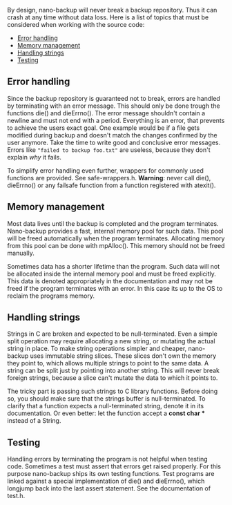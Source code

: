 By design, nano-backup will never break a backup repository. Thus it can
crash at any time without data loss. Here is a list of topics that must be
considered when working with the source code:

* [Error handling](#errorhandling)
* [Memory management](#memorymanagement)
* [Handling strings](#handlingstrings)
* [Testing](#testing)

## Error handling

Since the backup repository is guaranteed not to break, errors are handled
by terminating with an error message. This should only be done trough the
functions die() and dieErrno(). The error message shouldn't contain a
newline and must not end with a period. Everything is an error, that
prevents to achieve the users exact goal. One example would be if a file
gets modified during backup and doesn't match the changes confirmed by the
user anymore. Take the time to write good and conclusive error messages.
Errors like `"failed to backup foo.txt"` are useless, because they don't
explain _why_ it fails.

To simplify error handling even further, wrappers for commonly used
functions are provided. See safe-wrappers.h. **Warning**: never call die(),
dieErrno() or any failsafe function from a function registered with
atexit().

## Memory management

Most data lives until the backup is completed and the program terminates.
Nano-backup provides a fast, internal memory pool for such data. This pool
will be freed automatically when the program terminates. Allocating memory
from this pool can be done with mpAlloc(). This memory should not be freed
manually.

Sometimes data has a shorter lifetime than the program. Such data will not
be allocated inside the internal memory pool and must be freed explicitly.
This data is denoted appropriately in the documentation and may not be
freed if the program terminates with an error. In this case its up to the
OS to reclaim the programs memory.

## Handling strings

Strings in C are broken and expected to be null-terminated. Even a simple
split operation may require allocating a new string, or mutating the actual
string in place. To make string operations simpler and cheaper, nano-backup
uses immutable string slices. These slices don't own the memory they point
to, which allows multiple strings to point to the same data. A string can
be split just by pointing into another string. This will never break
foreign strings, because a slice can't mutate the data to which it points
to.

The tricky part is passing such strings to C library functions. Before
doing so, you should make sure that the strings buffer is null-terminated.
To clarify that a function expects a null-terminated string, denote it in
its documentation. Or even better: let the function accept a __const char
*__ instead of a String.

## Testing

Handling errors by terminating the program is not helpful when testing
code. Sometimes a test must assert that errors get raised properly. For
this purpose nano-backup ships its own testing functions. Test programs are
linked against a special implementation of die() and dieErrno(), which
longjump back into the last assert statement. See the documentation of
test.h.
